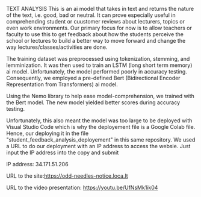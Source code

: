 TEXT ANALYSIS
This is an ai model that takes in text and returns the nature of the text, i.e. good, bad or neutral.
It can prove especially useful in comprehending student or cuustomer reviews about lecturers, topics or even work environments.
Our primary focus for now is to allow teachers or faculty to use this to get feedback about how the students perceive the school or lectures to build a better way to move forward and change the way lectures/classes/activities are done.

The training dataset was preprocessed using tokenization, stemming, and lemminization.
It was then used to train an LSTM (long short term memory) ai model.
Unfortunately, the model performed poorly in accuracy testing.
Consequently, we employed a pre-defined Bert (Bidirectional Encoder Representation from Transformers) ai model.

Using the Nemo library to help ease model-comprehension, we trained with the Bert model.
The new model yielded better scores during accuracy testing.


Unfortunately, this also meant the model was too large to be deployed with Visual Studio Code which is why the deployement file is a Google Colab file.
Hence, our deploying it in the file "student_feedback_analysis_deployement" in this same repository.
We used a URL to do our deployment with an IP address to access the websie. Just input the IP address into the copy and submit

IP address: 34.171.51.206

URL to the site:https://odd-needles-notice.loca.lt

URL to the video presentation: https://youtu.be/UfNsMk1ik04
